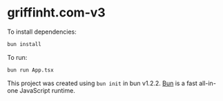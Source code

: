 # griffinht.com-v3

To install dependencies:

```bash
bun install
```

To run:

```bash
bun run App.tsx
```

This project was created using `bun init` in bun v1.2.2. [Bun](https://bun.sh) is a fast all-in-one JavaScript runtime.
